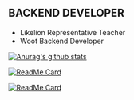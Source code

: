 ## BACKEND DEVELOPER
- Likelion Representative Teacher
- Woot Backend Developer

[![Anurag's github stats](https://github-readme-stats.vercel.app/api?username=oereo&theme=dracula)](https://github.com/anuraghazra/github-readme-stats)


[![ReadMe Card](https://github-readme-stats.vercel.app/api/pin/?username=oereo&repo=Algorithm_for_CodingTest&theme=dracula)](https://github.com/oereo/Algorithm_for_CodingTest) 

[![ReadMe Card](https://github-readme-stats.vercel.app/api/pin/?username=oereo&repo=Webeing&theme=dracula)](https://github.com/oereo/Webeing)


